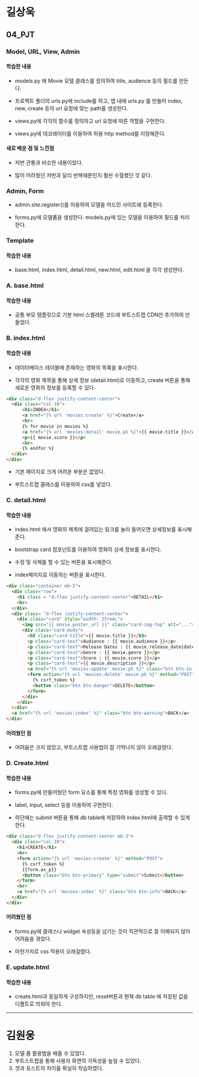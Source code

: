 # 길상욱

## 04_PJT

### Model, URL, View, Admin

#### 학습한 내용

- models.py 에 Movie 모델 클래스를 정의하여 title, audience 등의 필드를 만든다.

- 프로젝트 폴더의 urls.py에 include를 하고, 앱 내에 urls.py 를 만들어 index, new, create 등의 url 요청에 맞는 path를 생성한다.

- views.py에 각각의 함수를 정의하고 url 요청에 따른 역할을 구현한다.

- views.py에 데코레이터를 이용하여 허용 http method를 지정해준다.

#### 새로 배운 점 및 느낀점

- 저번 관통과 비슷한 내용이었다.

- 많이 어려웠던 저번과 달리 반복때문인지 훨씬 수월했던 것 같다.

### Admin, Form

- admin.site.register()를 이용하여 모델을 어드민 사이트에 등록한다.

- forms.py에 모델폼을 생성한다. models.py에 있는 모델을 이용하여 필드를 처리한다.

### Template

#### 학습한 내용

- base.html, index.html, detail.html, new.html, edit.html 을 각각 생성한다.

### A. base.html

#### 학습한 내용

- 공통 부모 템플릿으로 기본 html 스켈레톤 코드에 부트스트랩 CDN만 추가하여 만들었다.

### B. index.html

#### 학습한 내용

- 데이터베이스 테이블에 존재하는 영화의 목록을 표시한다.

- 각각의 영화 제목을 통해 상세 정보 (detail.html)로 이동하고, create 버튼을 통해 새로운 영화의 정보를 등록할 수 있다.
```html
<div class="d-flex justify-content-center">
  <div class="col-10">
      <h1>INDEX</h1>
      <a href="{% url 'movies:create' %}">Create</a>
      <hr>
      {% for movie in movies %}
      <a href="{% url 'movies:detail' movie.pk %}">{{ movie.title }}</a>
      <p>{{ movie.score }}</p>
      <hr>
      {% endfor %}
  </div>
</div>
```

- 기본 페이지로 크게 어려운 부분은 없었다.

- 부트스트랩 클래스를 이용하여 css를 넣었다.

### C. detail.html

#### 학습한 내용

- index.html 에서 영화의 제목에 걸려있는 링크를 눌러 들어오면 상세정보를 표시해준다.

- bootstrap card 컴포넌트를 이용하여 영화의 상세 정보를 표시한다.

- 수정 및 삭제를 할 수 있는 버튼을 표시해준다.

- index페이지로 이동하는 버튼을 표시한다.
```html
<div class="container mb-5">
  <div class="row">
    <h1 class = "d-flex justify-content-center">DETAIL</h1>
    <hr> 
  </div>
  <div class= "d-flex justify-content-center">
    <div class="card" style="width: 25rem;">
      <img src="{{ movie.poster_url }}" class="card-img-top" alt="...">
      <div class="card-body">
        <h5 class="card-title">{{ movie.title }}</h5>
        <p class="card-text">Audience : {{ movie.audience }}</p>
        <p class="card-text">Release Dates : {{ movie.release_date|date:"M, d, Y" }}</p>
        <p class="card-text">Genre : {{ movie.genre }}</p>
        <p class="card-text">Score : {{ movie.score }}</p>
        <p class="card-text">{{ movie.description }}</p>
        <a href="{% url 'movies:update' movie.pk %}" class="btn btn-info">UPDATE</a>
        <form action="{% url 'movies:delete' movie.pk %}" method="POST" class="d-inline">
          {% csrf_token %}
          <button class="btn btn-danger">DELETE</button>
        </form>
      </div>
    </div>
  </div>
  <a href="{% url 'movies:index' %}" class="btn btn-warning">BACK</a>
</div>
```

#### 어려웠던 점

- 어려움은 크지 않았고, 부트스트랩 사용법이 잘 기억나지 않아 오래걸렸다.

### D. Create.html

#### 학습한 내용

- forms.py에 만들어뒀던 form 요소를 통해 특정 영화를 생성할 수 있다.

- label, input, select 등을 이용하여 구현한다.

- 하단에는 submit 버튼을 통해 db table에 저장하여 index.html에 출력할 수 있게 한다.
```html
<div class="d-flex justify-content-center mb-3">
  <div class="col-10">
    <h1>CREATE</h1>
    <hr>
    <form action="{% url 'movies:create' %}" method="POST">
      {% csrf_token %}
      {{form.as_p}}
      <button class="btn btn-primary" type="submit">Submit</button>
    </form>
    <hr>
    <a href="{% url 'movies:index' %}" class="btn btn-info">BACK</a>
  </div>
</div>
```

#### 어려웠던 점

- forms.py에 클래스나 widget 속성등을 넘기는 것이 직관적으로 잘 이해되지 않아 어려움을 겪었다.

- 마찬가지로 css 적용이 오래걸렸다.

### E. update.html

#### 학습한 내용

- create.html과 동일하게 구성하지만, reset버튼과 현재 db table 에 저장된 값을 디폴트로 띄워야 한다.

-----
# 김원웅

1. 모델 폼 활용법을 배울 수 있었다.
2. 부트스트랩을 통해 사용자 화면의 가독성을 높일 수 있었다.
3. 겟과 포스트의 차이를 확실히 학습하였다.